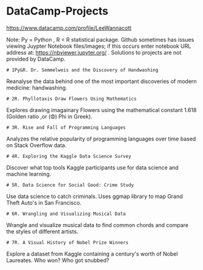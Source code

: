 # DataCamp-Projects
https://www.datacamp.com/profile/LeeWannacott

Note: Py = Python , R = R statistical package.
Github sometimes has issues viewing Juypter Notebook files/images; if this occurs enter notebook URL address at: https://nbviewer.jupyter.org/
. Solutions to projects are not provided by DataCamp.


```# 1Py&R. Dr. Semmelweis and the Discovery of Handwashing```

Reanalyse the data behind one of the most important discoveries of modern medicine: handwashing.

```# 2R. Phyllotaxis Draw Flowers Using Mathematics```

Explores drawing imagainary Flowers using the mathematical constant 1.618 (Golden ratio ,or (Φ) Phi in Greek).

```# 3R. Rise and Fall of Programming Languages```

Analyzes the relative popularity of programming languages over time based on Stack Overflow data.

```# 4R. Exploring the Kaggle Data Science Survey```

Discover what top tools Kaggle participants use for data science and machine learning.

```# 5R. Data Science for Social Good: Crime Study```

Use data science to catch criminals. Uses ggmap library to map Grand Theft Auto's in San Francisco.

```# 6R. Wrangling and Visualizing Musical Data```

Wrangle and visualize musical data to find common chords and compare the styles of different artists.

```# 7R. A Visual History of Nobel Prize Winners```

Explore a dataset from Kaggle containing a century's worth of Nobel Laureates. Who won? Who got snubbed?


